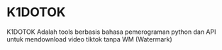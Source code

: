 # K1DOTOK
K1DOTOK Adalah tools berbasis bahasa pemerograman python dan API untuk mendownload video tiktok tanpa WM (Watermark) 

